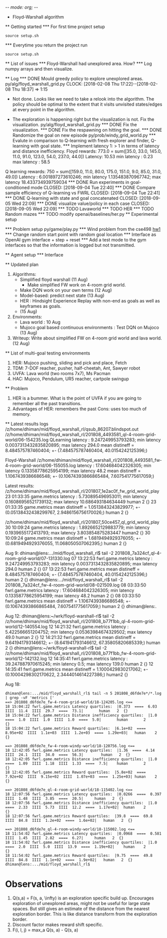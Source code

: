 -*- mode: org; -*-
* Floyd-Warshall algorithm

** Getting started
*** For first time project setup

    source setup.sh

*** Everytime you return the project run

    source setup.sh

** List of issues
*** Floyd-Warshall had unexplored area. How?
*** Log numpy arrays and then visualize.

** Log
*** DONE Mould greedy policy to explore unexplored areas.
  py/alg/floyd_warshall_grid.py
  CLOCK: [2018-02-08 Thu 17:22]--[2018-02-08 Thu 18:37] =>  1:15
  * Not done. Looks like we need to take a relook into the algorithm.
  The policy should be optimal to the extent that it visits unvisited
  states/edges at every point in the algorithm.

  * The exploration is happening right but the visualization is not.
    Fix the visualization.
    py/alg/floyd_warshall_grid.py
*** DONE Fix the visualization.
*** DONE Fix the respawning on hitting the goal.
*** DONE Randomize the goal on new episode
  py/prob/windy_grid_world.py
*** Evalute in comparison to Q-learning with fresh explorer and finder, Q-learning with goal state.
*** Implement latency 1: > 1
  in terms of latency and distance inefficiency.
  Floyd rewards: 773.0 = sum([35.0, 33.0, 145.0, 11.0, 91.0, 123.0, 54.0, 237.0, 44.0])
  Latency: 10.53
  min latency : 0.23
  max latency : 58.5

  Q learning rewards: 750 = sum([159.0, 11.0, 80.0, 175.0, 151.0, 9.0, 85.0, 31.0, 49.0])
  Latency : 6.001897273610246;
  min latency 1.135483870967742;
  max latency 18.433734939759034
*** DONE Run experiments in goal-conditioned mode
    CLOSED: [2018-09-04 Tue 22:40]
*** DONE Compare sample efficiency of Q-learning vs FWRL
    CLOSED: [2018-09-04 Tue 22:41]
*** DONE Q-learning with state and goal concatenated
    CLOSED: [2018-09-05 Wed 22:09]
*** DONE visualize value/policy in each case
    CLOSED: [2018-09-05 Wed 22:09]
*** TODO Lavaworld
*** TODO HER
*** TODO Random mazes
*** TODO modify openai/baselines/her.py
** Experimental setup

*** Problem setup
  py/game/play.py
*** Wind problem from the cse498
[hw1](./hw1.jpg)
*** Change random start point with random goal location
*** Interface as OpenAI gym interface
    + step
    + reset
*** Add a test mode to the gym interfaces so that the information is logged but not transmitted.

** Agent setup
*** Interface


** Updated plan
   1. Algorithms:
      - Simplified floyd warshall (11 Aug)
        + Make simplified FW work on 4-room grid world.
      - Make DQN work on your own terms (12 Aug)
      - Model-based: predict next state (13 Aug)
      - HER : Hindsight Experience Replay with non-end as goals as well as keyframes as goals.
      - (15 Aug)
   2. Environments:
      - Lava world : 10 Aug
      - Mujoco goal based continuous environments : Test DQN on Mujoco (13 Aug)
   3. Writeup:
      Write about simplified FW on 4-room grid world and lava world. (12 Aug)
 
** List of multi-goal testing environments
   1. HER: Mujoco pushing, sliding and pick and place, Fetch
   2. TDM: 7-DOF reacher, pusher, half-cheetah, Ant, Sawyer robot
   3. UVFA: Lava world (two rooms 7x7), Ms Pacman
   4. HAC: Mujoco, Pendulum, UR5 reacher, cartpole swingup
 
** Problem
   1. HER is a bummer. What is the point of UVFA if you are going to remember all
      the past transitions.
   2. Advantages of HER: remembers the past
      Cons: uses too much of memory.


** Latest results logs
/z/home/dhiman/mid/floyd_warshall_rl/qsub_86207.blindspot.out
/z/home/dhiman/mid/floyd_warshall_rl/201808_4493581_ql-4-room-grid-world/06-154235.log
QLearning
latency : 9.247249953793283; min latency 0.0037313432835820895; max latency 294.0
mean distineff = 8.484575787460404; +- (7.484575787460404, 40.0154242125396;)

Floyd-Warshall
/z/home/dhiman/mid/floyd_warshall_rl/201808_4493581_fw-4-room-grid-world/06-155055.log
latency : 17.604684042326305; min latency 0.13358778625954199; max latency 48.2
mean distineff = 1.1067439386686548; +- (0.10674393866865484, 7.607541775617059;)

Latest results:
/z/home/dhiman/mid/floyd_warshall_rl/201807_1e2ac0f_fw_grid_world_play
23 01:33:35 game.metrics    latency : 5.730895496953011; min latency 0.16086956521739132; max latency 10.686493184634449     human    2       {}
23 01:33:35 game.metrics    mean distineff = 1.0513843243829977; +- (0.05138432438299767, 2.9486156756170026;)  human   2    {}

/z/home/dhiman/mid/floyd_warshall_rl/201807_50ce457_ql_grid_world_play
30 10:09:24 game.metrics    latency : 1.8926652129883779; min latency 0.1939655172413793; max latency 3.803854875283447 human2
        {}
30 10:09:24 game.metrics    mean distineff = 1.6819494929376055; +- (0.6819494929376055, 11.068050507062395;)   human   2    {}

Aug 9:
dhiman@lens:.../mid/floyd_warshall_rl$ tail -2 201808_7a324cf_ql-4-room-grid-world/07-131330.log 
07 13:22:53 fwrl.game.metrics latency : 9.247249953793283; min latency 0.0037313432835820895; max latency 294.0 human   2    {}
07 13:22:53 fwrl.game.metrics mean distineff = 8.484575787460404; +- (7.484575787460404, 40.0154242125396;)     human   2    {}
dhiman@lens:.../mid/floyd_warshall_rl$ tail -2 201808_7a324cf_fw-4-room-grid-world/08-021509.log 
08 03:33:50 fwrl.game.metrics latency : 17.604684042326305; min latency 0.13358778625954199; max latency 48.2   human   2    {}
08 03:33:50 fwrl.game.metrics mean distineff = 1.1067439386686548; +- (0.10674393866865484, 7.607541775617059;) human   2    {}
dhiman@lens:.

Aug 12:
dhiman@lens:~/wrk/floyd-warshall-rl$ tail -2 /z/home/dhiman/mid/floyd_warshall_rl/201808_b77f1bb_ql-4-room-grid-world/12-140554.log
12 14:21:32 fwrl.game.metrics latency : 5.422566651204752; min latency 0.05363984674329502; max latency 49.0    human   2    {}
12 14:21:32 fwrl.game.metrics mean distineff = 9.641941793146612; +- (8.641941793146612, 67.35805820685339;)    human   2    {}
dhiman@lens:~/wrk/floyd-warshall-rl$ tail -2 /z/home/dhiman/mid/floyd_warshall_rl/201808_b77f1bb_fw-4-room-grid-world/12-142132.log
12 14:35:41 fwrl.game.metrics latency : 39.247887970615245; min latency 0.5; max latency 139.0  human   2       {}
12 14:35:41 fwrl.game.metrics mean distineff = 1.1000429830217062; +- (0.10004298302170622, 2.3444014614227386;)        human2
        {}


Aug 18:
```
dhiman@lens:.../mid/floyd_warshall_rl$ tail -n 5 201808_d6fde7e*/*.log | grep -vF 'metrics ['
==> 201808_d6fde7e_fw-4-room-grid-world/18-124205.log <==
18 15:04:22 fwrl.game.metrics Latency quartiles:  |0.373  ====  6.03  IIII  11.4  IIII  29.7  ====  73.1|       human   2  {}
18 15:04:22 fwrl.game.metrics Distance inefficiency quartiles:  |1.0  ====  1.0  IIII  1.0  IIII  1.0  ====  5.0|       human       2       {}
18 15:04:22 fwrl.game.metrics Reward quartiles:  |6.1e+02  ====  8.95e+02  IIII  1.1e+03  IIII  1.2e+03  ====  1.29e+03|   human    2       {}

==> 201808_d6fde7e_fw-4-room-windy-world/18-120756.log <==
18 12:42:05 fwrl.game.metrics Latency quartiles:  |1.36  ====  4.14  IIII  24.1  IIII  34.0  ====  56.3|        human   2  {}
18 12:42:05 fwrl.game.metrics Distance inefficiency quartiles:  |1.0  ====  1.09  IIII  1.18  IIII  1.33  ====  7.5|    human       2       {}
18 12:42:05 fwrl.game.metrics Reward quartiles:  |5.8e+02  ====  7.92e+02  IIII  9.15e+02  IIII  1.07e+03  ====  1.25e+03| human    2       {}

==> 201808_d6fde7e_ql-4-room-grid-world/18-115402.log <==
18 12:07:56 fwrl.game.metrics Latency quartiles:  |0.0266  ====  0.397  IIII  1.48  IIII  3.85  ====  20.5|     human   2  {}
18 12:07:56 fwrl.game.metrics Distance inefficiency quartiles:  |1.0  ====  2.33  IIII  5.73  IIII  12.2  ====  1.17e+02|  human    2       {}
18 12:07:56 fwrl.game.metrics Reward quartiles:  |39.8  ====  69.8  IIII  84.8  IIII  1.2e+02  ====  1.6e+02|   human   2  {}

==> 201808_d6fde7e_ql-4-room-windy-world/18-115002.log <==
18 11:54:02 fwrl.game.metrics Latency quartiles:  |0.0968  ====  0.581  IIII  1.45  IIII  2.82  ====  6.27|     human   2  {}
18 11:54:02 fwrl.game.metrics Distance inefficiency quartiles:  |1.0  ====  2.0  IIII  5.0  IIII  13.9  ====  1.19e+02|    human    2       {}
18 11:54:02 fwrl.game.metrics Reward quartiles:  |9.75  ====  49.8  IIII  84.8  IIII  1.1e+02  ====  1.9e+02|   human   2  {}
dhiman@lens:.../mid/floyd_warshall_rl$ 
```



# Observations
1. Q(s,a) = F(s, a, \infty) is an exploration specific build up. Encourages
   exploration of unexplored areas, might not be useful for large state spaces.
   But still gives an estimate of the distance from the nearest exploration
   border.
   This is like distance transform from the exploration border.
2. Discount factor makes reward shift specific.
3. F(i, l, j) = max_a Q(s, a) - Q(s, a)
